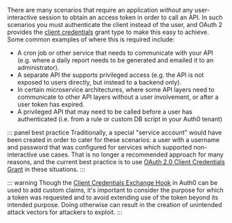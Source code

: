There are many scenarios that require an application _without_ any user-interactive session to obtain an access token in order to call an API. In such scenarios you must authenticate the client instead of the user, and OAuth 2 provides the [client credentials](/flows/concepts/client-credentials) grant type to make this easy to achieve. Some common examples of where this is required include:
* A cron job or other service that needs to communicate with your API (e.g. where a daily report needs to be generated and emailed it to an administrator).
* A separate API the supports privileged access (e.g. the API is not exposed to users directly, but instead to a backend only).
* In certain microservice architectures, where some API layers need to communicate to other API layers without a user involvement, or after a user token has expired.
* A privileged API that may need to be called before a user has authenticated (i.e. from a rule or custom DB script in your Auth0 tenant)

::: panel best practice
Traditionally, a special "service account" would have been created in order to cater for these scenarios: a user with a username and password that was configured for services which supported non-interactive use cases. That is no longer a recommended approach for many reasons, and the current best practice is to use [OAuth 2.0 Client Credentials Grant](https://auth0.com/docs/flows/concepts/client-credentials) in these situations.
:::


::: warning
Though the [Client Credentials Exchange Hook](/hooks/concepts/credentials-exchange-extensibility-point) in Auth0 can be used to add custom claims, it's important to consider the purpose for which a token was requested and to avoid extending use of the token beyond its intended purpose. Doing otherwise can result in the creation of unintended attack vectors for attackers to exploit.
:::
